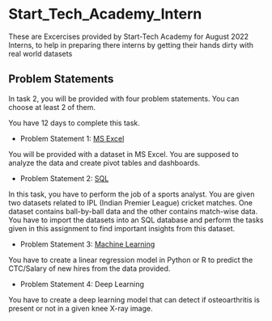 # Start_Tech_Academy_Intern
These are Excercises provided by Start-Tech Academy for August 2022 Interns, to help in preparing there interns by getting their hands dirty with real world datasets

## Problem Statements
In task 2, you will be provided with four problem statements. You can choose at least 2 of them.

You have 12 days to complete this task.

* Problem Statement 1: <a href="Excel">MS Excel</a>

You will be provided with a dataset in MS Excel. You are supposed to analyze the data and create pivot tables and dashboards.

* Problem Statement 2: <a href="SQL">SQL</a>

In this task, you have to perform the job of a sports analyst. You are given two datasets related to IPL (Indian Premier League) cricket matches. One dataset contains ball-by-ball data and the other contains match-wise data. You have to import the datasets into an SQL database and perform the tasks given in this assignment to find important insights from this dataset.

* Problem Statement 3: <a href="Machine_Learning">Machine Learning</a>

You have to create a linear regression model in Python or R to predict the CTC/Salary of new hires from the data provided.

* Problem Statement 4: Deep Learning

You have to create a deep learning model that can detect if osteoarthritis is present or not in a given knee X-ray image.
